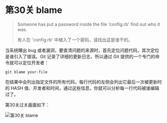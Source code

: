 
# 第30关 blame

> Someone has put a password inside the file 'config.rb' find out who it was.
>
> 有人在 'config.rb' 中植入了一个密码，请找出这是谁干的。

当系统曝出 bug 或者漏洞，要查清问题的来源时，首先定位问题代码，其次定位是谁引入了错误。Git 记录了详细的更新日志，所以通过 Git 提供的一个专门的命令就可以定位开发者：

```shell
git blame your-file
```

在结果中会列出指定文件的所有代码，每行代码的左侧会列出它最后一次被更新时的 HASH 值、开发者和时间，通过这些信息，你就可以分析每一行代码被谁编辑过了。

第30关过关画面如下：

![第30关 blame](../images/level-30-blame.png)
